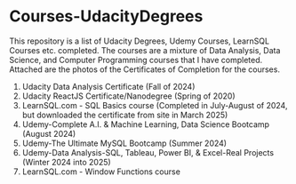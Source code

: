 # Courses-UdacityDegrees
This repository is a list of Udacity Degrees, Udemy Courses, LearnSQL Courses etc. completed. The courses are a mixture of Data Analysis, Data Science, and Computer Programming courses that I have completed. Attached are the photos of the Certificates of Completion for the courses. 

1. Udacity Data Analysis Certificate (Fall of 2024)
2. Udacity ReactJS Certificate/Nanodegree (Spring of 2020)
3. LearnSQL.com - SQL Basics course (Completed in July-August of 2024, but downloaded the certificate from site in March 2025)
4. Udemy-Complete A.I. & Machine Learning, Data Science Bootcamp (August 2024)
5. Udemy-The Ultimate MySQL Bootcamp (Summer 2024)
6. Udemy-Data Analysis-SQL, Tableau, Power BI, & Excel-Real Projects (Winter 2024 into 2025)
7. LearnSQL.com - Window Functions course
